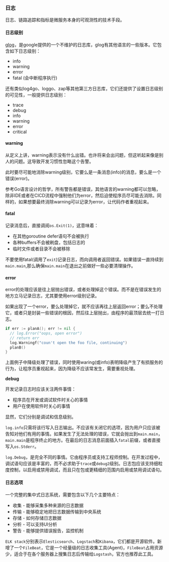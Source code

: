 ### 日志



日志、链路追踪和指标是微服务本身的可观测性的技术手段。



#### 日志级别

[glog](https://github.com/golang/glog)，是google提供的一个不维护的日志库，glog有其他语言的一些版本。它包含如下日志级别：

+ info
+ warning
+ error
+ fatal (会中断程序执行)

还有类似log4go、loggo、zap等其他第三方日志库，它们还提供了设置日志级别的可见性，一般提供日志级别：

+ trace
+ debug
+ info
+ warning
+ error
+ critical



#### warning

从定义上讲，warning表示没有什么出错。也许将来会出问题，但这听起来像是别人的问题。这导致开发习惯性忽略这个告警。

此时要尽可能地消除warning级别，它要么是一条消息(info)的消息，要么是一个错误(error)。



参考Go语言设计的哲学，所有警告都是错误，其他语言的warning都可以忽略，除非IDE或者在CICD流程中强制他们为error，然后迫使程序员尽可能去消除。同样的，如果想要最终消除warning可以记录为error，让代码作者重视起来。

#### fatal

记录消息后，直接调阅`os.Exit(1)`，这意味着：

+ 在其他goroutine defer语句不会被执行
+ 各种buffers不会被刷盘，包括日志的
+ 临时文件或者目录不会被移除

不要使用fatal(调用了`exit`)记录日志，而向调用者返回错误。如果错误一直持续到`main.main`,那么确保`main.main`在退出之前做好一些必要清理操作。

#### error

error的处理应该是往上层抛出错误，或者处理掉这个错误。而不是在错误发生的地方立马记录日志，尤其要使用error级别记录。

如果出现了一个error，要么处理掉它，就不应该再往上层返回error；要么不处理它，或者只是封装一些错误的根因，然后往上层抛出，由程序的最顶层去统一打日志。

```go
if err := planA(); err != nil {
  // log.Error("oops, open error")
  // return err
  log.Warningf("coun't open the foo file, continuing")
  planB()
}
```

上面例子中降级处理了错误，同时使用waring(或info)表明降级产生了有损服务的行为，让程序员重视起来，因为降级不应该常发生，需要重视处理。

**debug**

开发记录日志时应该关注两件事情：

+ 程序员在开发或调试软件时关心的事情
+ 用户在使用软件时关心的事情

显然，它们分别是调试和信息级别。

`log.info`只需将该行写入日志输出。不应该有关闭它的选项，因为用户只应该被告知对他们有用的事情。如果发生了无法处理的错误，它就会抛出到`main.main`，`main.main`是程序终止的地方。在最后的日志消息前面插入`fatal`前缀，或者直接写入`os.Stderr`。



`log.Debug`，是完全不同的事情。它由程序员或支持工程师控制。在开发过程中，调试语句应该是丰富的，而不必求助于`trace`或`debug2`级别。日志包应该支持细粒度控制，以启用或禁用调试，而且只在包或更精细的范围内启用或禁用调试语句。



#### 日志选项



一个完整的集中式日志系统，需要包含以下几个主要特点：

+ 收集 - 能够采集多种来源的日志数据
+ 传输 - 能够稳定地把日志数据传输到中央系统
+ 存储 - 如何存储日志数据
+ 分析 - 可以支持UI分析
+ 警告 - 能够提供错误报告，监控机制

`ELK stack`分别表示`Elesticsearch`、`Logstach`和`Kibana`，它们都是开源软件。新增了一个`FileBeat`，它是一个经量级的日志收集工具(Agent)，`FileBeat`占用资源少，适合于在各个服务器上搜集日志后传输给`Logstash`，官方也推荐此工具。







